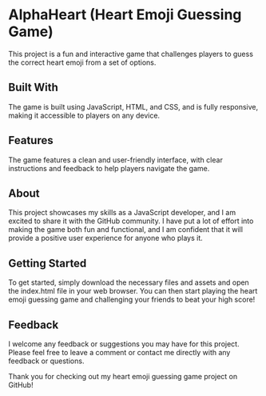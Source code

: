 # AlphaHeart (Heart Emoji Guessing Game)

This project is a fun and interactive game that challenges players to guess the correct heart emoji from a set of options.


## Built With

The game is built using JavaScript, HTML, and CSS, and is fully responsive, making it accessible to players on any device.

## Features

The game features a clean and user-friendly interface, with clear instructions and feedback to help players navigate the game.

## About

This project showcases my skills as a JavaScript developer, and I am excited to share it with the GitHub community. I have put a lot of effort into making the game both fun and functional, and I am confident that it will provide a positive user experience for anyone who plays it.

## Getting Started

To get started, simply download the necessary files and assets and open the index.html file in your web browser. You can then start playing the heart emoji guessing game and challenging your friends to beat your high score!

## Feedback

I welcome any feedback or suggestions you may have for this project. Please feel free to leave a comment or contact me directly with any feedback or questions.

Thank you for checking out my heart emoji guessing game project on GitHub!
